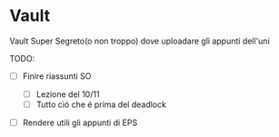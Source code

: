 # Vault
Vault Super Segreto(o non troppo) dove uploadare gli appunti dell'uni

TODO:
- [ ] Finire riassunti SO
	- [ ] Lezione del 10/11
	- [ ] Tutto ció che é prima del deadlock
- [ ] Rendere utili gli appunti di EPS
 